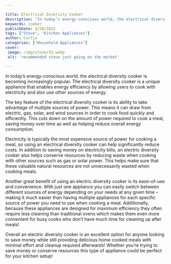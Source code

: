 ```yaml
---

title: Electrical Diversity Cooker
description: "In today’s energy-conscious world, the electrical diversity cooker is becoming increasingly popular. The electrical diversity cook...see more"
keywords: cooker
publishDate: 4/20/2022
tags: ["Stove", "Kitchen Appliances"]
author: Curtis
categories: ["Household Appliances"]
cover: 
 image: /img/stove/33.webp
 alt: 'recommended stove just going on the market'

---
```


In today’s energy-conscious world, the electrical diversity cooker is becoming increasingly popular. The electrical diversity cooker is a unique appliance that enables energy efficiency by allowing users to cook with electricity and also use other sources of energy.

The key feature of the electrical diversity cooker is its ability to take advantage of multiple sources of power. This means it can draw from electric, gas, solar, and wind sources in order to cook food quickly and efficiently. This cuts down on the amount of power required to cook a meal, saving money over time as well as helping reduce overall energy consumption.

Electricity is typically the most expensive source of power for cooking a meal, so using an electrical diversity cooker can help significantly reduce costs. In addition to saving money on electricity bills, an electric diversity cooker also helps conserve resources by reducing waste when cooking with other sources such as gas or solar power. This helps make sure that these valuable natural resources are not unnecessarily wasted when cooking meals.

Another great benefit of using an electric diversity cooker is its ease-of-use and convenience. With just one appliance you can easily switch between different sources of energy depending on your needs at any given time – making it much easier than having multiple appliances for each specific source of power you need to use when cooking a meal. Additionally, because these appliances are designed for maximum efficiency they often require less cleaning than traditional ovens which makes them even more convenient for busy cooks who don’t have much time for cleaning up after meals! 

Overall an electric diversity cooker is an excellent option for anyone looking to save money while still providing delicious home cooked meals with minimal effort and cleanup required afterwards! Whether you’re trying to save money or conserve resources this type of appliance could be perfect for your kitchen setup!
